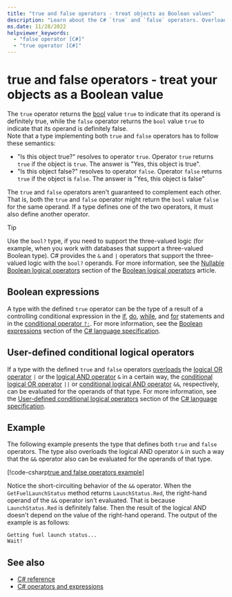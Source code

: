 ```yaml
---
title: "true and false operators - treat objects as Boolean values"
description: "Learn about the C# `true` and `false` operators. Overload these operators to treat your type as a Boolean value"
ms.date: 11/28/2022
helpviewer_keywords: 
  - "false operator [C#]"
  - "true operator [C#]"
---
```

# true and false operators - treat your objects as a Boolean value

The `true` operator returns the [bool](../builtin-types/bool.md) value `true` to indicate that its operand is definitely true, while the `false` operator returns the `bool` value `true` to indicate that its operand is definitely false.
<br/>Note that a type implementing both `true` and `false` operators has to follow these semantics:

* "Is this object true?" resolves to operator `true`. Operator `true` returns `true` if the object is `true`. The answer is "Yes, this object is true".
* "Is this object false?" resolves to operator `false`. Operator `false` returns `true` if the object is `false`. The answer is "Yes, this object is false"

The `true` and `false` operators aren't guaranteed to complement each other. That is, both the `true` and `false` operator might return the `bool` value `false` for the same operand. If a type defines one of the two operators, it must also define another operator.

> [!TIP]
> Use the `bool?` type, if you need to support the three-valued logic (for example, when you work with databases that support a three-valued Boolean type). C# provides the `&` and `|` operators that support the three-valued logic with the `bool?` operands. For more information, see the [Nullable Boolean logical operators](boolean-logical-operators.md#nullable-boolean-logical-operators) section of the [Boolean logical operators](boolean-logical-operators.md) article.

## Boolean expressions

A type with the defined `true` operator can be the type of a result of a controlling conditional expression in the [if](../statements/selection-statements.md#the-if-statement), [do](../statements/iteration-statements.md#the-do-statement), [while](../statements/iteration-statements.md#the-while-statement), and [for](../statements/iteration-statements.md#the-for-statement) statements and in the [conditional operator `?:`](conditional-operator.md). For more information, see the [Boolean expressions](~/_csharpstandard/standard/expressions.md#1224-boolean-expressions) section of the [C# language specification](~/_csharpstandard/standard/README.md).

## User-defined conditional logical operators

If a type with the defined `true` and `false` operators [overloads](operator-overloading.md) the [logical OR operator](boolean-logical-operators.md#logical-or-operator-) `|` or the [logical AND operator](boolean-logical-operators.md#logical-and-operator-) `&` in a certain way, the [conditional logical OR operator](boolean-logical-operators.md#conditional-logical-or-operator-) `||` or [conditional logical AND operator](boolean-logical-operators.md#conditional-logical-and-operator-) `&&`, respectively, can be evaluated for the operands of that type. For more information, see the [User-defined conditional logical operators](~/_csharpstandard/standard/expressions.md#12143-user-defined-conditional-logical-operators) section of the [C# language specification](~/_csharpstandard/standard/README.md).

## Example

The following example presents the type that defines both `true` and `false` operators. The type also overloads the logical AND operator `&` in such a way that the `&&` operator also can be evaluated for the operands of that type.

[!code-csharp[true and false operators example](snippets/shared/TrueFalseOperators.cs)]

Notice the short-circuiting behavior of the `&&` operator. When the `GetFuelLaunchStatus` method returns `LaunchStatus.Red`, the right-hand operand of the `&&` operator isn't evaluated. That is because `LaunchStatus.Red` is definitely false. Then the result of the logical AND doesn't depend on the value of the right-hand operand. The output of the example is as follows:

```console
Getting fuel launch status...
Wait!
```

## See also

- [C# reference](../index.md)
- [C# operators and expressions](index.md)
